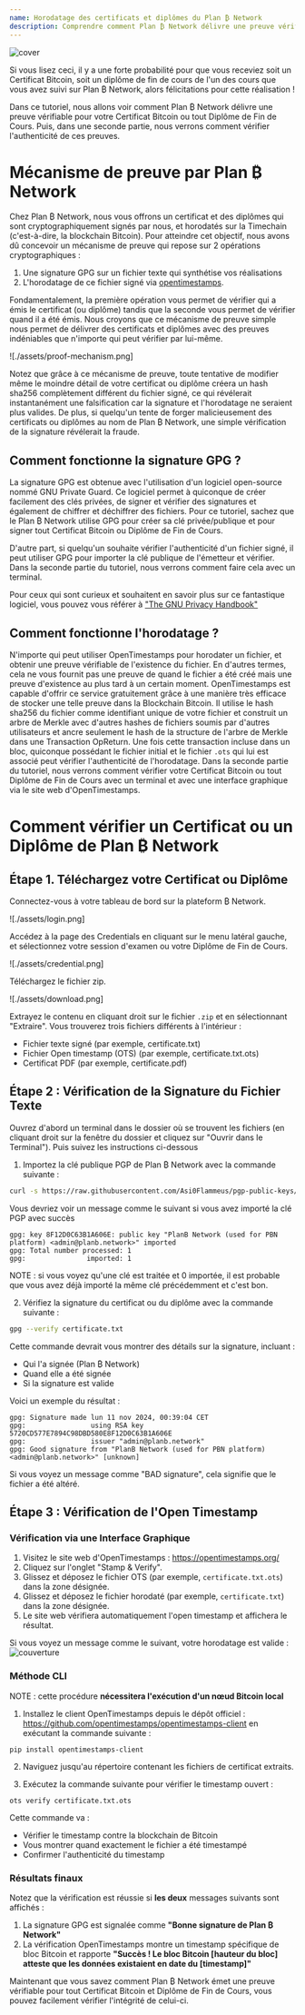 ```yaml
---
name: Horodatage des certificats et diplômes du Plan ₿ Network
description: Comprendre comment Plan ₿ Network délivre une preuve vérifiable pour votre certificat et diplômes
---
```


![cover](assets/cover.webp)

Si vous lisez ceci, il y a une forte probabilité pour que vous receviez soit un Certificat Bitcoin, soit un diplôme de fin de cours de l'un des cours que vous avez suivi sur Plan ₿ Network, alors félicitations pour cette réalisation !

Dans ce tutoriel, nous allons voir comment Plan ₿ Network délivre une preuve vérifiable pour votre Certificat Bitcoin ou tout Diplôme de Fin de Cours. Puis, dans une seconde partie, nous verrons comment vérifier l'authenticité de ces preuves.

# Mécanisme de preuve par Plan ₿ Network

Chez Plan ₿ Network, nous vous offrons un certificat et des diplômes qui sont cryptographiquement signés par nous, et horodatés sur la Timechain (c'est-à-dire, la blockchain Bitcoin). Pour atteindre cet objectif, nous avons dû concevoir un mécanisme de preuve qui repose sur 2 opérations cryptographiques :

1. Une signature GPG sur un fichier texte qui synthétise vos réalisations
2. L'horodatage de ce fichier signé via [opentimestamps](https://opentimestamps.org/).

Fondamentalement, la première opération vous permet de vérifier qui a émis le certificat (ou diplôme) tandis que la seconde vous permet de vérifier quand il a été émis.
Nous croyons que ce mécanisme de preuve simple nous permet de délivrer des certificats et diplômes avec des preuves indéniables que n'importe qui peut vérifier par lui-même.

![./assets/proof-mechanism.png]

Notez que grâce à ce mécanisme de preuve, toute tentative de modifier même le moindre détail de votre certificat ou diplôme créera un hash sha256 complètement différent du fichier signé, ce qui révélerait instantanément une falsification car la signature et l'horodatage ne seraient plus valides. De plus, si quelqu'un tente de forger malicieusement des certificats ou diplômes au nom de Plan ₿ Network, une simple vérification de la signature révélerait la fraude.

## Comment fonctionne la signature GPG ?

La signature GPG est obtenue avec l'utilisation d'un logiciel open-source nommé GNU Private Guard. Ce logiciel permet à quiconque de créer facilement des clés privées, de signer et vérifier des signatures et également de chiffrer et déchiffrer des fichiers. Pour ce tutoriel, sachez que le Plan ₿ Network utilise GPG pour créer sa clé privée/publique et pour signer tout Certificat Bitcoin ou Diplôme de Fin de Cours.

D'autre part, si quelqu'un souhaite vérifier l'authenticité d'un fichier signé, il peut utiliser GPG pour importer la clé publique de l'émetteur et vérifier. Dans la seconde partie du tutoriel, nous verrons comment faire cela avec un terminal.

Pour ceux qui sont curieux et souhaitent en savoir plus sur ce fantastique logiciel, vous pouvez vous référer à ["The GNU Privacy Handbook"](https://www.gnupg.org/gph/en/manual/x135.html)

## Comment fonctionne l'horodatage ?

N'importe qui peut utiliser OpenTimestamps pour horodater un fichier, et obtenir une preuve vérifiable de l'existence du fichier. En d'autres termes, cela ne vous fournit pas une preuve de quand le fichier a été créé mais une preuve d'existence au plus tard à un certain moment.
OpenTimestamps est capable d'offrir ce service gratuitement grâce à une manière très efficace de stocker une telle preuve dans la Blockchain Bitcoin. Il utilise le hash sha256 du fichier comme identifiant unique de votre fichier et construit un arbre de Merkle avec d'autres hashes de fichiers soumis par d'autres utilisateurs et ancre seulement le hash de la structure de l'arbre de Merkle dans une Transaction OpReturn.
Une fois cette transaction incluse dans un bloc, quiconque possédant le fichier initial et le fichier `.ots` qui lui est associé peut vérifier l'authenticité de l'horodatage. Dans la seconde partie du tutoriel, nous verrons comment vérifier votre Certificat Bitcoin ou tout Diplôme de Fin de Cours avec un terminal et avec une interface graphique via le site web d'OpenTimestamps.

# Comment vérifier un Certificat ou un Diplôme de Plan ₿ Network

## Étape 1. Téléchargez votre Certificat ou Diplôme

Connectez-vous à votre tableau de bord sur la plateform ₿ Network.

![./assets/login.png]

Accédez à la page des Credentials en cliquant sur le menu latéral gauche, et sélectionnez votre session d'examen ou votre Diplôme de Fin de Cours.

![./assets/credential.png]

Téléchargez le fichier zip.

![./assets/download.png]

Extrayez le contenu en cliquant droit sur le fichier `.zip` et en sélectionnant "Extraire". Vous trouverez trois fichiers différents à l'intérieur :

- Fichier texte signé (par exemple, certificate.txt)
- Fichier Open timestamp (OTS) (par exemple, certificate.txt.ots)
- Certificat PDF (par exemple, certificate.pdf)

## Étape 2 : Vérification de la Signature du Fichier Texte

Ouvrez d'abord un terminal dans le dossier où se trouvent les fichiers (en cliquant droit sur la fenêtre du dossier et cliquez sur "Ouvrir dans le Terminal"). Puis suivez les instructions ci-dessous

1. Importez la clé publique PGP de Plan ₿ Network avec la commande suivante :

```bash
curl -s https://raw.githubusercontent.com/Asi0Flammeus/pgp-public-keys/master/planb-network-pk.asc | gpg --import
```

Vous devriez voir un message comme le suivant si vous avez importé la clé PGP avec succès

```
gpg: key 8F12D0C63B1A606E: public key "PlanB Network (used for PBN platform) <admin@planb.network>" imported
gpg: Total number processed: 1
gpg:               imported: 1
```

NOTE : si vous voyez qu'une clé est traitée et 0 importée, il est probable que vous avez déjà importé la même clé précédemment et c'est bon.

2. Vérifiez la signature du certificat ou du diplôme avec la commande suivante :

```bash
gpg --verify certificate.txt
```

Cette commande devrait vous montrer des détails sur la signature, incluant :

- Qui l'a signée (Plan ₿ Network)
- Quand elle a été signée
- Si la signature est valide

Voici un exemple du résultat :

```
gpg: Signature made lun 11 nov 2024, 00:39:04 CET
gpg:                using RSA key 5720CD577E7894C98DBD580E8F12D0C63B1A606E
gpg:                issuer "admin@planb.network"
gpg: Good signature from "PlanB Network (used for PBN platform) <admin@planb.network>" [unknown]
```

Si vous voyez un message comme "BAD signature", cela signifie que le fichier a été altéré.

## Étape 3 : Vérification de l'Open Timestamp

### Vérification via une Interface Graphique

1. Visitez le site web d'OpenTimestamps : https://opentimestamps.org/
2. Cliquez sur l'onglet "Stamp & Verify".
3. Glissez et déposez le fichier OTS (par exemple, `certificate.txt.ots`) dans la zone désignée.
4. Glissez et déposez le fichier horodaté (par exemple, `certificate.txt`) dans la zone désignée.
5. Le site web vérifiera automatiquement l'open timestamp et affichera le résultat.

Si vous voyez un message comme le suivant, votre horodatage est valide :
![couverture](assets/opentimestamp_wegui_verified.webp)

### Méthode CLI

NOTE : cette procédure **nécessitera l'exécution d'un nœud Bitcoin local**

1. Installez le client OpenTimestamps depuis le dépôt officiel : https://github.com/opentimestamps/opentimestamps-client en exécutant la commande suivante :

```
pip install opentimestamps-client
```

2. Naviguez jusqu'au répertoire contenant les fichiers de certificat extraits.

3. Exécutez la commande suivante pour vérifier le timestamp ouvert :

```
ots verify certificate.txt.ots
```

Cette commande va :

- Vérifier le timestamp contre la blockchain de Bitcoin
- Vous montrer quand exactement le fichier a été timestampé
- Confirmer l'authenticité du timestamp

### Résultats finaux

Notez que la vérification est réussie si **les deux** messages suivants sont affichés :

1. La signature GPG est signalée comme **"Bonne signature de Plan ₿ Network"**
2. La vérification OpenTimestamps montre un timestamp spécifique de bloc Bitcoin et rapporte **"Succès ! Le bloc Bitcoin [hauteur du bloc] atteste que les données existaient en date du [timestamp]"**

Maintenant que vous savez comment Plan ₿ Network émet une preuve vérifiable pour tout Certificat Bitcoin et Diplôme de Fin de Cours, vous pouvez facilement vérifier l'intégrité de celui-ci.
